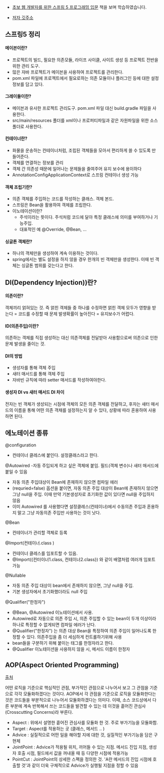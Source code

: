 * [초보 웹 개발자를 위한 스프링 5 프로그래밍 입문](http://www.kyobobook.co.kr/product/detailViewKor.laf?mallGb=KOR&ejkGb=KOR&barcode=9788980782970&orderClick=SPY) 책을 보며 학습하였습니다. 

* [저자 깃주소](https://github.com/madvirus/spring5fs)




스프링5 정리
---

#### 메이븐이란?

  - 프로젝트의 빌드, 필요한 의존모듈, 라이프 사이클, 사이트 생성 등 프로젝트 전반을 위한 관리 도구. 
  - 많은 자바 프로젝트가 메이븐을 사용하여 프로젝트를 관리한다.
  - pom.xml 파일에 프로젝트에서 필요로하는 의존 모듈이나 플러그인 등에 대한 설정 정보를 담고 있다. 

#### 그레이들이란? 

  - 메이븐과 유사한 프로젝트 관리도구. pom.xml 파일 대신 build.gradle 파일을 사용한다. 
  - src/main/resources 폴더를 xml이나 프로퍼티파일과 같은 자원파일을 위한 소스폴더로 사용한다. 

#### 컨테이너란?

  - 화물을 운송하는 컨테이너처럼, 조립된 객체들을 모아서 편리하게 쓸 수 있도록 만들어준다. 
  - 객체를 연결하는 정보를 관리 
  - 객체 간 의존성 때문에 일어나는 문제들을 줄여주어 유지 보수에 용이하다
  - AnnotationConfigApplicationContext로 스프링 컨테이너 생성 가능

#### 객체 조립기란? 

  - 의존 객체를 주입하는 코드를 작성하는 클래스. 객체 본드. 
  -  스프링은 Bean을 활용하여 객체를 조립한다. 
  - 이노테이션이란? 
    * 주석이라는 뜻이다. 주석처럼 코드에 달아 특정 클래스에 의미를 부여하거나 기능주입.
    * 대표적인 예 @Override, @Bean, ...  

#### 싱글톤 객체란?
  - 하나의 객체만을 생성하여 계속 이용하는 것이다.
  - spring에서는 별도 설정을 하지 않을 경우 한개의 빈 객체만을 생성한다. 이때 빈 객체는 싱글톤 범위를 갖는다고 한다.  
 
DI(Dependency Injection))란? 
--- 

#### 의존이란?
객체끼리 얽혀있는 것. 즉 얽힌 객체들 중 하나를 수정하면 얽힌 객체 모두가 영향을 받는다 = 코드를 수정할 때 문제 발생확률이 높아진다 = 유지보수가 어렵다. 
#### ID(의존주입)이란?
의존하는 객체를 직접 생성하는 대신 의존객체를 전달받아 사용함으로써 의존으로 인한 문제 발생을 줄이는 것.

#### DI의 방법
 - 생성자를 통해 객체 주입 
 - 새터 매서드를 통해 객체 주입
 - 자바빈 규칙에 따라 setter 매서드를 작성하여야한다. 

#### 생성자 DI vs 새터 매서드 DI 차이
전자는 빈 객체가 생성되는 시점에 객체의 모든 의존 객체를 전달하고, 후자는 새터 매서드의 이름을 통해 어떤 의존 객채를 설정하는지 알 수 있다, 상황에 따라 혼용하여 사용하면 된다. 


에노테이션 종류
---

@configuration
  - 컨테이너 클레스에 붙인다. 설정클래스라고 한다. 

@Autowired
  -자동 주입되게 하고 싶은 객체에 붙임. 필드(객체 변수)나 새터 매서드에 붙일 수 있음 
  - 자동 의존 주입대상이 Bean에 존재하지 않으면 컴파일 에러  
  - (requried=false) 옵션을 붙이면, 자동 의존 주입 대상이 Bean에 존재하지 않으면 그냥 null을 주입. 이때 만약 기본생성자로 초기화한 값이 있다면 null을 주입하지 않음  
  - 이미 Autowired 를 사용했다면 설정클레스(컨테이너)에서 수동의존 주입과 혼용하지 말고 그냥 자동의존 주입만 사용하는 것이 낫다.

@Bean
  - 컨테이너가 관리할  객체로 등록

@Import(컨테이너.class )
  - 컨테이너 클레스를 임포트할 수 있음. 
  - @Import({컨터이너1.class, 컨테이너2.class}) 와 같이 배열처럼 여러개 임포트 가능 

@Nullable
  - 자동 의존 주입 대상이 bean에서 존재하지 않으면, 그냥 null을 주입.
  - 기본 생성자에서 초기화했더라도 null 주입 

@Qualifier("한정자")
  - @Bean, @Autowired 이노테이션에서 사용. 
  - Autowired로 자동으로 의존 주입 시, 의존 주입할 수 있는 bean이 두개 이상이라 하나로 특정할 수 없게되면 컴파일 에러가 난다. 
  - @Qualifier("한정자") 는 의존 대상 Bean을 특정하여 의존 주입이 일어나도록 한정할 수 있다.  의존주입을 좀 더 세심하게 컨트롤하기위해 사용
  - bean들을 구분하기 위해 붙이는 태그를 한정자라고 한다. 
  - @Qualifier 이노테이션을 사용하지 않을 시, 메서드 이름이 한정자 


AOP(Aspect Oriented Programming) 
---
[출처](https://engkimbs.tistory.com/746) 

어떤 로직을 기준으로 핵심적인 관점, 부가적인 관점으로 나누어서 보고 그 관점을 기준으로 각각 모듈화하겠다는 것이다. 
AOP에서 각 관점을 기준으로 로직을 모듈화한다는 것은 코드들을 부분적으로 나누어서 모듈화하겠다는 의미다. 이때, 소스 코드상에서 다른 부분에 계속 반복해서 쓰는 코드들을 발견할 수 있는 데 이것을 흩어진 관심사 (Crosscutting Concerns)라 부른다. 

- Aspect : 위에서 설명한 흩어진 관심사를 모듈화 한 것. 주로 부가기능을 모듈화함.
- Target : Aspect를 적용하는 곳 (클래스, 메서드 .. )
- Advice : 실질적으로 어떤 일을 해야할 지에 대한 것, 실질적인 부가기능을 담은 구현체
- JointPoint : Advice가 적용될 위치, 끼어들 수 있는 지점. 메서드 진입 지점, 생성자 호출 시점, 필드에서 값을 꺼내올 때 등 다양한 시점에 적용가능
- PointCut : JointPoint의 상세한 스펙을 정의한 것. 'A란 메서드의 진입 시점에 호출할 것'과 같이 더욱 구체적으로 Advice가 실행될 지점을 정할 수 있음


